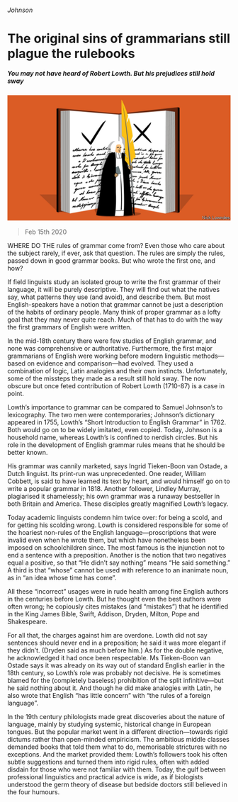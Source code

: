 ###### Johnson

# The original sins of grammarians still plague the rulebooks 

##### You may not have heard of Robert Lowth. But his prejudices still hold sway 

![image](images/20200215_BKD001_0.jpg) 

> Feb 15th 2020 

WHERE DO THE rules of grammar come from? Even those who care about the subject rarely, if ever, ask that question. The rules are simply the rules, passed down in good grammar books. But who wrote the first one, and how?

If field linguists study an isolated group to write the first grammar of their language, it will be purely descriptive. They will find out what the natives say, what patterns they use (and avoid), and describe them. But most English-speakers have a notion that grammar cannot be just a description of the habits of ordinary people. Many think of proper grammar as a lofty goal that they may never quite reach. Much of that has to do with the way the first grammars of English were written.


In the mid-18th century there were few studies of English grammar, and none was comprehensive or authoritative. Furthermore, the first major grammarians of English were working before modern linguistic methods—based on evidence and comparison—had evolved. They used a combination of logic, Latin analogies and their own instincts. Unfortunately, some of the missteps they made as a result still hold sway. The now obscure but once feted contribution of Robert Lowth (1710-87) is a case in point.

Lowth’s importance to grammar can be compared to Samuel Johnson’s to lexicography. The two men were contemporaries; Johnson’s dictionary appeared in 1755, Lowth’s “Short Introduction to English Grammar” in 1762. Both would go on to be widely imitated, even copied. Today, Johnson is a household name, whereas Lowth’s is confined to nerdish circles. But his role in the development of English grammar rules means that he should be better known.

His grammar was cannily marketed, says Ingrid Tieken-Boon van Ostade, a Dutch linguist. Its print-run was unprecedented. One reader, William Cobbett, is said to have learned its text by heart, and would himself go on to write a popular grammar in 1818. Another follower, Lindley Murray, plagiarised it shamelessly; his own grammar was a runaway bestseller in both Britain and America. These disciples greatly magnified Lowth’s legacy.

Today academic linguists condemn him twice over: for being a scold, and for getting his scolding wrong. Lowth is considered responsible for some of the hoariest non-rules of the English language—proscriptions that were invalid even when he wrote them, but which have nonetheless been imposed on schoolchildren since. The most famous is the injunction not to end a sentence with a preposition. Another is the notion that two negatives equal a positive, so that “He didn’t say nothing” means “He said something.” A third is that “whose” cannot be used with reference to an inanimate noun, as in “an idea whose time has come”.

All these “incorrect” usages were in rude health among fine English authors in the centuries before Lowth. But he thought even the best authors were often wrong; he copiously cites mistakes (and “mistakes”) that he identified in the King James Bible, Swift, Addison, Dryden, Milton, Pope and Shakespeare.

For all that, the charges against him are overdone. Lowth did not say sentences should never end in a preposition; he said it was more elegant if they didn’t. (Dryden said as much before him.) As for the double negative, he acknowledged it had once been respectable. Ms Tieken-Boon van Ostade says it was already on its way out of standard English earlier in the 18th century, so Lowth’s role was probably not decisive. He is sometimes blamed for the (completely baseless) prohibition of the split infinitive—but he said nothing about it. And though he did make analogies with Latin, he also wrote that English “has little concern” with “the rules of a foreign language”.

In the 19th century philologists made great discoveries about the nature of language, mainly by studying systemic, historical change in European tongues. But the popular market went in a different direction—towards rigid dictums rather than open-minded empiricism. The ambitious middle classes demanded books that told them what to do, memorisable strictures with no exceptions. And the market provided them: Lowth’s followers took his often subtle suggestions and turned them into rigid rules, often with added disdain for those who were not familiar with them. Today, the gulf between professional linguistics and practical advice is wide, as if biologists understood the germ theory of disease but bedside doctors still believed in the four humours.

